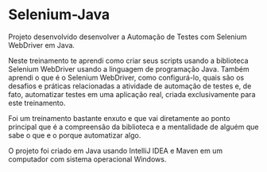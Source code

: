 # Selenium-Java
Projeto desenvolvido desenvolver a Automação de Testes com Selenium WebDriver em Java.

Neste treinamento te aprendi como criar seus scripts usando a biblioteca Selenium WebDriver usando a linguagem de programação Java. Também aprendi o que é o Selenium WebDriver, como configurá-lo, quais são os desafios e práticas relacionadas a atividade de automação de testes e, de fato, automatizar testes em uma aplicação real, criada exclusivamente para este treinamento.

Foi um treinamento bastante enxuto e que vai diretamente ao ponto principal que é a compreensão da biblioteca e a mentalidade de alguém que sabe o que e o porque automatizar algo.

O projeto foi criado em Java usando IntelliJ IDEA e Maven em um computador com sistema operacional Windows.
